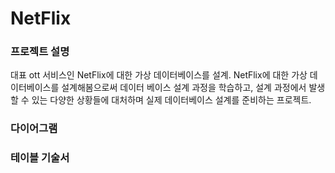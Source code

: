 # NetFlix

### 프로젝트 설명

  대표 ott 서비스인 NetFlix에 대한 가상 데이터베이스를 설계. NetFlix에 대한 가상 데이터베이스를 설계해봄으로써 데이터 베이스 설계 과정을 학습하고, 설계 과정에서 발생할 수 있는 다양한 상황들에 대처하며 실제 데이터베이스 설계를 준비하는 프로젝트.

### 다이어그램

### 테이블 기술서


